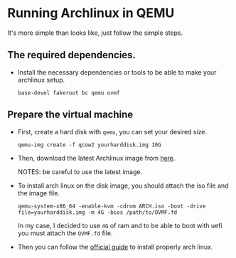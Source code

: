 # Running Archlinux in QEMU
It's more simple than looks like, just follow the simple steps.
## The required dependencies.
* Install the necessary dependencies or tools to be able to make your archlinux setup.
  ```
  base-devel fakeroot bc qemu ovmf
  ```
## Prepare the virtual machine
* First, create a hard disk with `qemu`, you can set your desired size.

  ```
  qemu-img create -f qcow2 yourharddisk.img 10G
  ```
* Then, download the latest Archlinux image from [here](https://archlinux.org/download/).

  NOTES: be careful to use the latest image.

* To install arch linux on the disk image, you should attach the iso file and the image file.

  ```
  qemu-system-x86_64 -enable-kvm -cdrom ARCH.iso -boot -drive file=yourharddisk.img -m 4G -bios /path/to/OVMF.fd
  ```
  In my case, I decided to use `4G` of ram and to be able to boot with uefi you must attach the `OVMF.fd` file.
* Then you can follow the [official guide](https://wiki.archlinux.org/title/installation_guide) to install properly arch linux.

